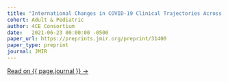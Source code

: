 ```yaml
---
title: "International Changes in COVID-19 Clinical Trajectories Across 315 Hospitals and 6 Countries: a 4CE Consortium Study"
cohort: Adult & Pediatric
author: 4CE Consortium
date:   2021-06-23 00:00:00 -0500
paper_url: https://preprints.jmir.org/preprint/31400
paper_type: preprint
journal: JMIR
---
```




<a href="{{ page.paper_url }}">Read on {{ page.journal }} &rarr;</a>
